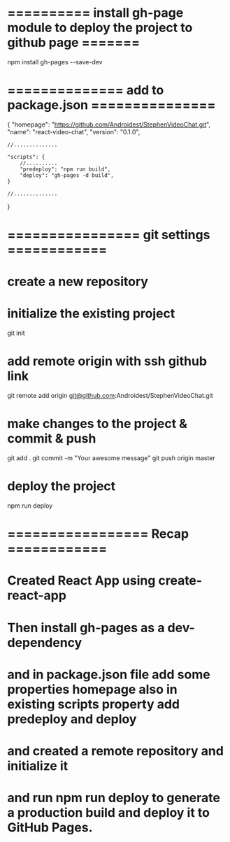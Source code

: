# ========== install gh-page module to deploy the project to github page =======
npm install gh-pages --save-dev

# ============== add to package.json ===============
{
    "homepage": "https://github.com/Androidest/StephenVideoChat.git",
    "name": "react-video-chat",
    "version": "0.1.0",

    //..............

    "scripts": {
        //..........
        "predeploy": "npm run build",
        "deploy": "gh-pages -d build",
    }

    //..............
}

# ================ git settings ============
# create a new repository
# initialize the existing project

git init

# add remote origin with ssh github link
git remote add origin git@github.com:Androidest/StephenVideoChat.git

# make changes to the project & commit & push
git add .
git commit -m "Your awesome message"
git push origin master

# deploy the project
npm run deploy

# ================= Recap ============
# Created React App using create-react-app
# Then install gh-pages as a dev-dependency
# and in package.json file add some properties homepage also in existing scripts property add predeploy and deploy
# and created a remote repository and initialize it
# and run npm run deploy to generate a production build and deploy it to GitHub Pages.